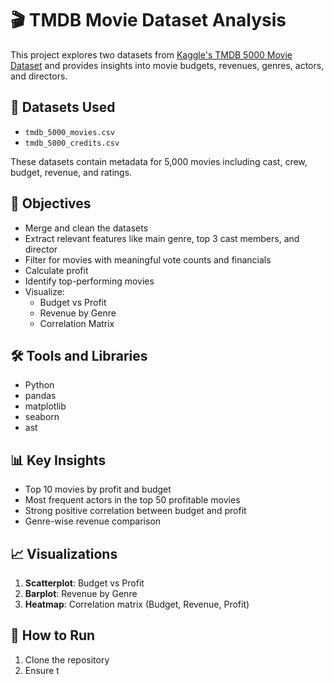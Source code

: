 # 🎬 TMDB Movie Dataset Analysis

This project explores two datasets from [Kaggle's TMDB 5000 Movie Dataset](https://www.kaggle.com/datasets/tmdb/tmdb-movie-dataset) and provides insights into movie budgets, revenues, genres, actors, and directors.

## 📂 Datasets Used
- `tmdb_5000_movies.csv`
- `tmdb_5000_credits.csv`

These datasets contain metadata for 5,000 movies including cast, crew, budget, revenue, and ratings.

## 🧠 Objectives
- Merge and clean the datasets
- Extract relevant features like main genre, top 3 cast members, and director
- Filter for movies with meaningful vote counts and financials
- Calculate profit
- Identify top-performing movies
- Visualize:
  - Budget vs Profit
  - Revenue by Genre
  - Correlation Matrix

## 🛠️ Tools and Libraries
- Python
- pandas
- matplotlib
- seaborn
- ast

## 📊 Key Insights
- Top 10 movies by profit and budget
- Most frequent actors in the top 50 profitable movies
- Strong positive correlation between budget and profit
- Genre-wise revenue comparison

## 📈 Visualizations
1. **Scatterplot**: Budget vs Profit
2. **Barplot**: Revenue by Genre
3. **Heatmap**: Correlation matrix (Budget, Revenue, Profit)

## 🚀 How to Run
1. Clone the repository
2. Ensure t
